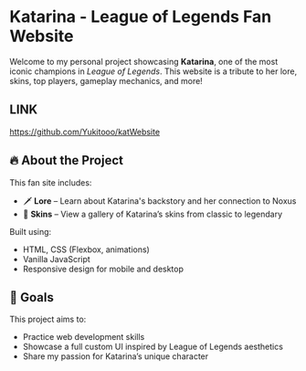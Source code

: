 # Katarina - League of Legends Fan Website

Welcome to my personal project showcasing **Katarina**, one of the most iconic champions in *League of Legends*. This website is a tribute to her lore, skins, top players, gameplay mechanics, and more!

## LINK 
https://github.com/Yukitooo/katWebsite

## 🔥 About the Project

This fan site includes:

- 🗡️ **Lore** – Learn about Katarina's backstory and her connection to Noxus  
- 🎨 **Skins** – View a gallery of Katarina’s skins from classic to legendary  

Built using:
- HTML, CSS (Flexbox, animations)
- Vanilla JavaScript
- Responsive design for mobile and desktop

## 🎯 Goals

This project aims to:
- Practice web development skills
- Showcase a full custom UI inspired by League of Legends aesthetics
- Share my passion for Katarina’s unique character
